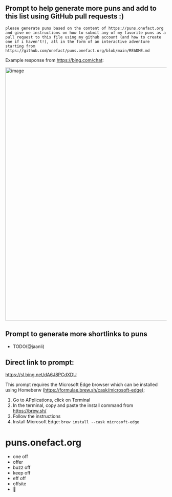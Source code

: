 ## Prompt to help generate more puns and add to this list using GitHub pull requests :)

```
please generate puns based on the content of https://puns.onefact.org and give me instructions on how to submit any of my favorite puns as a pull request to this file using my github account (and how to create one if i haven't!), all in the form of an interactive adventure starting from https://github.com/onefact/puns.onefact.org/blob/main/README.md 
```

Example response from https://bing.com/chat:

<img width="792" alt="image" src="https://user-images.githubusercontent.com/5317244/236971953-f69b52c5-5eb3-402c-ace7-e0dec0c3f788.png">

## Prompt to generate more shortlinks to puns
* TODO(@jaanli)

## Direct link to prompt: 

https://sl.bing.net/dA6J8PCdXDU

This prompt requires the Microsoft Edge browser which can be installed using Homeberw (https://formulae.brew.sh/cask/microsoft-edge);

1. Go to APplications, click on Terminal
2. In the terminal, copy and paste the install command from https://brew.sh/
3. Follow the instructions
4. Install Microsoft Edge: `brew install --cask microsoft-edge`


# puns.onefact.org
* one off
* offer
* buzz off
* keep off
* eff off
* offsite
* 📴
